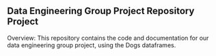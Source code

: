 ## Data Engineering Group Project Repository Project 
Overview: This repository contains the code and documentation for our data engineering group project, using the Dogs dataframes. 
